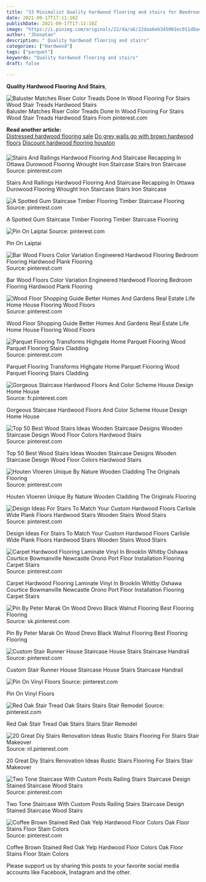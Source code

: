 ```yaml
---
title: "33 Minimalist Quality hardwood flooring and stairs for Beedroom Remodeling"
date: 2021-09-17T17:11:10Z
publishDate: 2021-09-17T17:11:10Z
image: "https://i.pinimg.com/originals/22/da/a6/22daa6eb345001ec011d8aece299fea6.jpg"
author: "Jhonatan"
description: " Quality hardwood flooring and stairs"
categories: ["Hardwood"]
tags: ["parquet"]
keywords: "Quality hardwood flooring and stairs"
draft: false

---
```

<!-- Head tag Code -->
**Quality Hardwood Flooring And Stairs**, 

![Baluster Matches Riser Color Treads Done In Wood Flooring For Stairs Wood Stair Treads Hardwood Stairs](https://i.pinimg.com/originals/84/71/bf/8471bff7a6878ef92582170daa2a030b.jpg "Baluster Matches Riser Color Treads Done In Wood Flooring For Stairs Wood Stair Treads Hardwood Stairs")
Baluster Matches Riser Color Treads Done In Wood Flooring For Stairs Wood Stair Treads Hardwood Stairs From pinterest.com

**Read another article:**  
[Distressed hardwood flooring sale](/distressed-hardwood-flooring-sale/)
[Do grey walls go with brown hardwood floors](/do-grey-walls-go-with-brown-hardwood-floors/)
[Discount hardwood flooring houston](/discount-hardwood-flooring-houston/)




### 

 


![Stairs And Railings Hardwood Flooring And Staircase Recapping In Ottawa Durowood Flooring Wrought Iron Staircase Stairs Iron Staircase](https://i.pinimg.com/originals/9c/84/ff/9c84ff6d96f4e80b49d58bc1b0148c7f.jpg "Stairs And Railings Hardwood Flooring And Staircase Recapping In Ottawa Durowood Flooring Wrought Iron Staircase Stairs Iron Staircase")
Source: pinterest.com

Stairs And Railings Hardwood Flooring And Staircase Recapping In Ottawa Durowood Flooring Wrought Iron Staircase Stairs Iron Staircase  

![A Spotted Gum Staircase Timber Flooring Timber Staircase Flooring](https://i.pinimg.com/originals/12/e7/95/12e795969374d011cce97de8f13ca126.jpg "A Spotted Gum Staircase Timber Flooring Timber Staircase Flooring")
Source: pinterest.com

A Spotted Gum Staircase Timber Flooring Timber Staircase Flooring  

![Pin On Laiptai](https://i.pinimg.com/originals/2a/c0/fe/2ac0feb90623b47045f3d1508646259f.jpg "Pin On Laiptai")
Source: pinterest.com

Pin On Laiptai  

![Bar Wood Floors Color Variation Engineered Hardwood Flooring Bedroom Flooring Hardwood Plank Flooring](https://i.pinimg.com/736x/67/2a/f4/672af4031577f7ae245d05bf3ab9c623.jpg "Bar Wood Floors Color Variation Engineered Hardwood Flooring Bedroom Flooring Hardwood Plank Flooring")
Source: pinterest.com

Bar Wood Floors Color Variation Engineered Hardwood Flooring Bedroom Flooring Hardwood Plank Flooring  

![Wood Floor Shopping Guide Better Homes And Gardens Real Estate Life Home House Flooring Wood Floors](https://i.pinimg.com/originals/f2/8d/e0/f28de0bf650b0b0607cdad16da9279d2.jpg "Wood Floor Shopping Guide Better Homes And Gardens Real Estate Life Home House Flooring Wood Floors")
Source: pinterest.com

Wood Floor Shopping Guide Better Homes And Gardens Real Estate Life Home House Flooring Wood Floors  

![Parquet Flooring Transforms Highgate Home Parquet Flooring Wood Parquet Flooring Stairs Cladding](https://i.pinimg.com/originals/a6/af/14/a6af146c513ae63d6a28a58385666d9b.jpg "Parquet Flooring Transforms Highgate Home Parquet Flooring Wood Parquet Flooring Stairs Cladding")
Source: pinterest.com

Parquet Flooring Transforms Highgate Home Parquet Flooring Wood Parquet Flooring Stairs Cladding  

![Gorgeous Staircase Hardwood Floors And Color Scheme House Design Home House](https://i.pinimg.com/originals/b0/ed/56/b0ed5639446fb37b5e7017131d9bf8e9.jpg "Gorgeous Staircase Hardwood Floors And Color Scheme House Design Home House")
Source: fr.pinterest.com

Gorgeous Staircase Hardwood Floors And Color Scheme House Design Home House  

![Top 50 Best Wood Stairs Ideas Wooden Staircase Designs Wooden Staircase Design Wood Floor Colors Hardwood Stairs](https://i.pinimg.com/564x/a3/2b/ba/a32bbaaed5b301279aa5a5da649a6755.jpg "Top 50 Best Wood Stairs Ideas Wooden Staircase Designs Wooden Staircase Design Wood Floor Colors Hardwood Stairs")
Source: pinterest.com

Top 50 Best Wood Stairs Ideas Wooden Staircase Designs Wooden Staircase Design Wood Floor Colors Hardwood Stairs  

![Houten Vloeren Unique By Nature Wooden Cladding The Originals Flooring](https://i.pinimg.com/originals/00/d4/de/00d4de9e0c0e9d56207ed5e682d8708f.jpg "Houten Vloeren Unique By Nature Wooden Cladding The Originals Flooring")
Source: pinterest.com

Houten Vloeren Unique By Nature Wooden Cladding The Originals Flooring  

![Design Ideas For Stairs To Match Your Custom Hardwood Floors Carlisle Wide Plank Floors Hardwood Stairs Wooden Stairs Wood Stairs](https://i.pinimg.com/originals/95/d6/23/95d6236a37bc4e90d15325b647cd5b12.jpg "Design Ideas For Stairs To Match Your Custom Hardwood Floors Carlisle Wide Plank Floors Hardwood Stairs Wooden Stairs Wood Stairs")
Source: pinterest.com

Design Ideas For Stairs To Match Your Custom Hardwood Floors Carlisle Wide Plank Floors Hardwood Stairs Wooden Stairs Wood Stairs  

![Carpet Hardwood Flooring Laminate Vinyl In Brooklin Whitby Oshawa Courtice Bowmanville Newcastle Orono Port Floor Installation Flooring Carpet Stairs](https://i.pinimg.com/originals/90/f0/27/90f027efd37a219e6edd53c1cb03c653.jpg "Carpet Hardwood Flooring Laminate Vinyl In Brooklin Whitby Oshawa Courtice Bowmanville Newcastle Orono Port Floor Installation Flooring Carpet Stairs")
Source: pinterest.com

Carpet Hardwood Flooring Laminate Vinyl In Brooklin Whitby Oshawa Courtice Bowmanville Newcastle Orono Port Floor Installation Flooring Carpet Stairs  

![Pin By Peter Marak On Wood Drevo Black Walnut Flooring Best Flooring Flooring](https://i.pinimg.com/originals/f6/0c/1e/f60c1e50b05594bc95ba9c67e1b994df.jpg "Pin By Peter Marak On Wood Drevo Black Walnut Flooring Best Flooring Flooring")
Source: sk.pinterest.com

Pin By Peter Marak On Wood Drevo Black Walnut Flooring Best Flooring Flooring  

![Custom Stair Runner House Staircase House Stairs Staircase Handrail](https://i.pinimg.com/originals/35/85/ca/3585cadfa7a8081f5f24d1d4e52545b1.jpg "Custom Stair Runner House Staircase House Stairs Staircase Handrail")
Source: pinterest.com

Custom Stair Runner House Staircase House Stairs Staircase Handrail  

![Pin On Vinyl Floors](https://i.pinimg.com/originals/de/37/05/de3705c91d8eb52f6ae77336228c8140.jpg "Pin On Vinyl Floors")
Source: pinterest.com

Pin On Vinyl Floors  

![Red Oak Stair Tread Oak Stairs Stairs Stair Remodel](https://i.pinimg.com/originals/0c/0f/2c/0c0f2c208d1059afb04c7d3b5711dc80.jpg "Red Oak Stair Tread Oak Stairs Stairs Stair Remodel")
Source: pinterest.com

Red Oak Stair Tread Oak Stairs Stairs Stair Remodel  

![20 Great Diy Stairs Renovation Ideas Rustic Stairs Flooring For Stairs Stair Makeover](https://i.pinimg.com/736x/c0/7a/b0/c07ab0e74847e1a9fe76d52ac7ff7c92.jpg "20 Great Diy Stairs Renovation Ideas Rustic Stairs Flooring For Stairs Stair Makeover")
Source: nl.pinterest.com

20 Great Diy Stairs Renovation Ideas Rustic Stairs Flooring For Stairs Stair Makeover  

![Two Tone Staircase With Custom Posts Railing Stairs Staircase Design Stained Staircase Wood Stairs](https://i.pinimg.com/originals/25/76/cf/2576cf7ba0a5a84e14df0d895fe0d692.jpg "Two Tone Staircase With Custom Posts Railing Stairs Staircase Design Stained Staircase Wood Stairs")
Source: pinterest.com

Two Tone Staircase With Custom Posts Railing Stairs Staircase Design Stained Staircase Wood Stairs  

![Coffee Brown Stained Red Oak Yelp Hardwood Floor Colors Oak Floor Stains Floor Stain Colors](https://i.pinimg.com/originals/22/da/a6/22daa6eb345001ec011d8aece299fea6.jpg "Coffee Brown Stained Red Oak Yelp Hardwood Floor Colors Oak Floor Stains Floor Stain Colors")
Source: pinterest.com

Coffee Brown Stained Red Oak Yelp Hardwood Floor Colors Oak Floor Stains Floor Stain Colors  

Please support us by sharing this posts to your favorite social media accounts like Facebook, Instagram and the other.

